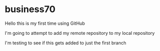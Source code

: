 # business70
Hello this is my first time using GitHub

I'm going to attempt to add my remote repository to my local repository

I'm testing to see if this gets added to just the first branch